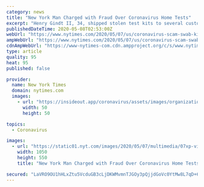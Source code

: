 ```yaml
---
category: news
title: "New York Man Charged with Fraud Over Coronavirus Home Tests"
excerpt: "Henry Gindt II, 34, shipped stolen test kits to several customers, who never received the results despite spending as much as $200 per test, the authorities said."
publishedDateTime: 2020-05-08T02:53:00Z
webUrl: "https://www.nytimes.com/2020/05/07/us/coronavirus-scam-swab-kits.html"
ampWebUrl: "https://www.nytimes.com/2020/05/07/us/coronavirus-scam-swab-kits.amp.html"
cdnAmpWebUrl: "https://www-nytimes-com.cdn.ampproject.org/c/s/www.nytimes.com/2020/05/07/us/coronavirus-scam-swab-kits.amp.html"
type: article
quality: 95
heat: 95
published: false

provider:
  name: New York Times
  domain: nytimes.com
  images:
    - url: "https://insideout.app/coronavirus/assets/images/organizations/nytimes.com-50x50.jpg"
      width: 50
      height: 50

topics:
  - Coronavirus

images:
  - url: "https://static01.nyt.com/images/2020/05/07/multimedia/07xp-virus-scam-image/merlin_172014330_15d0a120-05a6-4d5d-91f5-8f6a979a0b68-facebookJumbo.jpg"
    width: 1050
    height: 550
    title: "New York Man Charged with Fraud Over Coronavirus Home Tests"

secured: "LaVRO9OU1hHLxZtu5VcduGB3cLjDKWMvmnTJGOy3pQjjdGoVc0YtMw8L7qD+6sVomMf3ZjRKpPjxvLmen+k43m8/qhwLcy0awyDpbBfkQusxdbFtqqvSiK6ENJt+v6sYh8uS5T1H2+NQHr3wvckOf2nkLJDl1mLVFlpYBi7FehXcdwOvWj4PTRfkK6gN8vuFALIL74+g1lUy592g7dGq+YqmzrW4otBirKCaMCm/Kgd+XxTtiagwPJNcVbL1eic6EsquD419HziZBqN3UDVGX3Q0xuUzvy9nU/GKXEDWplfaqzhrdXcg4hnuSeMZG4JgsVNaPCLA+gy4yMJPR60nYeL7ZDNzzJ8sA24Ud3SRbHomuw2FPqFERbKbP4CZM9ApQ/x+hxgrQcgMfy5lzyvVWIeVGpL/HFafALQ/gJkTTorCLoo+iJbqId7/DWVuE1VFW48Tbyhw/2LBLWnvE86X2kfJL4/0NViln3plC5xOmEQ=;dm6ZbIevd2wySGcmF0/HVQ=="
---
```


